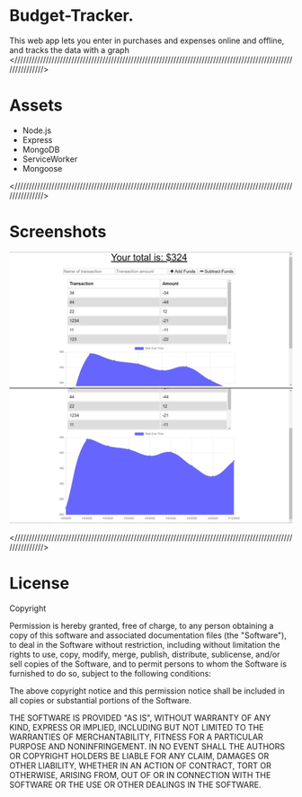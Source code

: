 # Budget-Tracker.

This web app lets you enter in purchases and expenses online and offline, and tracks the data with a graph
<//////////////////////////////////////////////////////////////////////////////////////////////////////////////>

# Assets

* Node.js
* Express
* MongoDB
* ServiceWorker
* Mongoose

<//////////////////////////////////////////////////////////////////////////////////////////////////////////////>

# Screenshots

![Screenshot](https://github.com/Matthewlgrimes94/Budget-Tracker/blob/master/public/assets/Screenshot%20(46).png)
![Screenshot](https://github.com/Matthewlgrimes94/Budget-Tracker/blob/master/public/assets/Screenshot%20(47).png)

<//////////////////////////////////////////////////////////////////////////////////////////////////////////////>

# License

Copyright <YEAR> <COPYRIGHT HOLDER>

Permission is hereby granted, free of charge, to any person obtaining a copy of this software and associated documentation files (the "Software"), to deal in the Software without restriction, including without limitation the rights to use, copy, modify, merge, publish, distribute, sublicense, and/or sell copies of the Software, and to permit persons to whom the Software is furnished to do so, subject to the following conditions:

The above copyright notice and this permission notice shall be included in all copies or substantial portions of the Software.

THE SOFTWARE IS PROVIDED "AS IS", WITHOUT WARRANTY OF ANY KIND, EXPRESS OR IMPLIED, INCLUDING BUT NOT LIMITED TO THE WARRANTIES OF MERCHANTABILITY, FITNESS FOR A PARTICULAR PURPOSE AND NONINFRINGEMENT. IN NO EVENT SHALL THE AUTHORS OR COPYRIGHT HOLDERS BE LIABLE FOR ANY CLAIM, DAMAGES OR OTHER LIABILITY, WHETHER IN AN ACTION OF CONTRACT, TORT OR OTHERWISE, ARISING FROM, OUT OF OR IN CONNECTION WITH THE SOFTWARE OR THE USE OR OTHER DEALINGS IN THE SOFTWARE.
